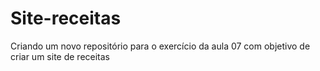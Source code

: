 # Site-receitas
Criando um novo repositório para o exercício da aula 07 com objetivo de criar um site de receitas
